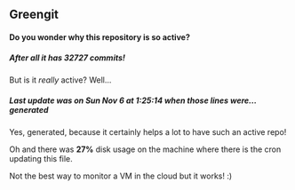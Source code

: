 ## Greengit

#### Do you wonder why this repository is so active?

##### After all it has 32727 commits!

But is it *really* active? Well...

##### Last update was on Sun Nov 6 at 1:25:14 when those lines were... generated

Yes, generated, because it certainly helps a lot to have such an active repo!

Oh and there was **27%** disk usage on the machine
where there is the cron updating this file.

Not the best way to monitor a VM in the cloud but it works! :)
